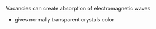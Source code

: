 Vacancies can create absorption of electromagnetic waves
- gives normally transparent crystals color